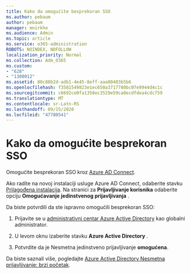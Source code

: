 ```yaml
---
title: Kako da omogućite besprekoran SSO
ms.author: pebaum
author: pebaum
manager: mnirkhe
ms.audience: Admin
ms.topic: article
ms.service: o365-administration
ROBOTS: NOINDEX, NOFOLLOW
localization_priority: Normal
ms.collection: Adm_O365
ms.custom:
- "628"
- "1300012"
ms.assetid: 80c88b2d-adb1-4e45-8eff-aaa80403b5b6
ms.openlocfilehash: f3581549823e1ec650a3717780bc07e9944d4c1c
ms.sourcegitcommit: c6692ce0fa1358ec3529e59ca0ecdfdea4cdc759
ms.translationtype: MT
ms.contentlocale: sr-Latn-RS
ms.lasthandoff: 09/15/2020
ms.locfileid: "47780541"
---
```

# <a name="how-to-enable-seamless-sso"></a>Kako da omogućite besprekoran SSO

Omogućite besprekoran SSO kroz [Azure AD Connect](https://docs.microsoft.com/azure/active-directory/connect/active-directory-aadconnect).
  
Ako radite na novoj instalaciji usluge Azure AD Connect, odaberite stavku [Prilagođena instalacija](https://docs.microsoft.com/azure/active-directory/connect/active-directory-aadconnect-get-started-custom). Na stranici za **Prijavljivanje korisnika** odaberite opciju **Omogućavanje jedinstvenog prijavljivanja** .
  
Da biste potvrdili da ste ispravno omogućili besprekoran SSO:
  
1. Prijavite se u [administrativni centar Azure Active Directory](https://aad.portal.azure.com) kao globalni administrator.

2. U levom oknu izaberite stavku **Azure Active Directory** .

3. Potvrdite da je Nesmetna jedinstveno prijavljivanje **omogućena**.

Da biste saznali više, pogledajte [Azure Active Directory Nesmetna prijavljivanje: brzi početak](https://docs.microsoft.com/azure/active-directory/connect/active-directory-aadconnect-sso-quick-start).
  